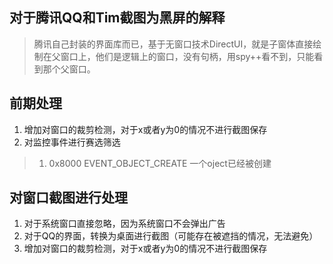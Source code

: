 ## 对于腾讯QQ和Tim截图为黑屏的解释
> 腾讯自己封装的界面库而已，基于无窗口技术DirectUI，就是子窗体直接绘制在父窗口上，他们是逻辑上的窗口，没有句柄，用spy++看不到，只能看到那个父窗口。


## 前期处理
1. 增加对窗口的裁剪检测，对于x或者y为0的情况不进行截图保存
2. 对监控事件进行赛选筛选  
> 1. 0x8000 EVENT_OBJECT_CREATE 一个oject已经被创建





## 对窗口截图进行处理
1. 对于系统窗口直接忽略，因为系统窗口不会弹出广告
2. 对于QQ的界面，转换为桌面进行截图（可能存在被遮挡的情况，无法避免）
3. 增加对窗口的裁剪检测，对于x或者y为0的情况不进行截图保存
